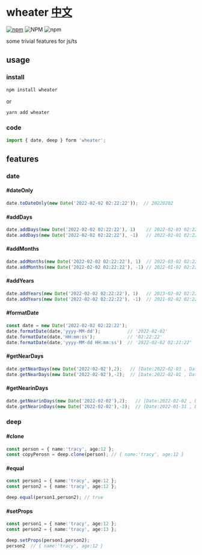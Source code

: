 # wheater [中文](./README.ZH.md)
[![npm](https://img.shields.io/npm/v/wheater)](https://www.npmjs.com/package/wheater)
![NPM](https://img.shields.io/npm/l/wheater)
![npm](https://img.shields.io/npm/dw/wheater)

some trivial features for js/ts

## usage

### install

```bash
npm install wheater
```
or

```bash
yarn add wheater
```

### code

``` ts
import { date, deep } form 'wheater';
```

## features

### date

#### #dateOnly

```ts
date.toDateOnly(new Date('2022-02-02 02:22:22'));  // 20220202
```

#### #addDays

```ts
date.addDays(new Date('2022-02-02 02:22:22'), 1)    // 2022-02-03 02:22:22
date.addDays(new Date('2022-02-02 02:22:22'), -1)   // 2022-02-01 02:22:22
```

#### #addMonths

```ts
date.addMonths(new Date('2022-02-02 02:22:22'), 1)  // 2022-03-02 02:22:22
date.addMonths(new Date('2022-02-02 02:22:22'), -1) // 2022-01-02 02:22:22
```

#### #addYears

```ts
date.addYears(new Date('2022-02-02 02:22:22'), 1)   // 2023-02-02 02:22:22
date.addYears(new Date('2022-02-02 02:22:22'), -1)  // 2021-02-02 02:22:22
```

#### #formatDate

```ts
const date = new Date('2022-02-02 02:22:22');
date.formatDate(date,'yyyy-MM-dd');          // '2022-02-02'
date.formatDate(date,'HH:mm:ss');            // '02:22:22'
date.formatDate(date,'yyyy-MM-dd HH:mm:ss')  // '2022-02-02 02:22:22'
```

#### #getNearDays

```ts
date.getNearDays(new Date('2022-02-02'),2);   // [Date:2022-02-03 , Date:2022-02-04]
date.getNearDays(new Date('2022-02-02'),-2);  // [Date:2022-02-01 , Date:2022-01-31]

```

#### #getNearinDays

```ts
date.getNearinDays(new Date('2022-02-02'),2);   // [Date:2022-02-02 , Date:2022-02-03 , Date:2022-02-04]
date.getNearinDays(new Date('2022-02-02'),-2);  // [Date:2022-01-31 , Date:2022-02-01 , Date:2022-02-02]
```


### deep

#### #clone

```ts
const person = { name:'tracy', age:12 };
const copyPerosn = deep.clone(person); // { name:'tracy', age:12 }
```

#### #equal
```ts
const person1 = { name:'tracy', age:12 };
const person2 = { name:'tracy', age:12 };

deep.equal(person1,person2); // true
```

#### #setProps
```ts
const person1 = { name:'tracy', age:12 };
const person2 = { name:'tracy', age:13 };

deep.setProps(person1,person2);
person2  // { name:'tracy', age:12 }
```